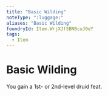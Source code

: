 ```yaml
---
title: "Basic Wilding"
noteType: ":luggage:"
aliases: "Basic Wilding"
foundryId: Item.WrjXJfSBNBcuJ0eY
tags:
  - Item
---
```


# Basic Wilding

You gain a 1st- or 2nd-level druid feat.
